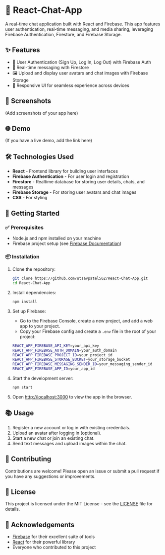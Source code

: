 # 📱 React-Chat-App

A real-time chat application built with React and Firebase. This app features user authentication, real-time messaging, and media sharing, leveraging Firebase Authentication, Firestore, and Firebase Storage.

## ✨ Features

- 🔐 User Authentication (Sign Up, Log In, Log Out) with Firebase Auth
- 💬 Real-time messaging with Firestore
- 🖼️ Upload and display user avatars and chat images with Firebase Storage
- 📱 Responsive UI for seamless experience across devices

## 📸 Screenshots

(Add screenshots of your app here)

## 🌐 Demo

(If you have a live demo, add the link here)

## 🛠️ Technologies Used

- **React** - Frontend library for building user interfaces
- **Firebase Authentication** - For user login and registration
- **Firestore** - Realtime database for storing user details, chats, and messages
- **Firebase Storage** - For storing user avatars and chat images
- **CSS** - For styling

## 🚀 Getting Started

### ✅ Prerequisites

- Node.js and npm installed on your machine
- Firebase project setup (see [Firebase Documentation](https://firebase.google.com/docs/web/setup))

### 📦 Installation

1. Clone the repository:
    ```bash
    git clone https://github.com/utsavpatel562/React-Chat-App.git
    cd React-Chat-App
    ```

2. Install dependencies:
    ```bash
    npm install
    ```

3. Set up Firebase:
   - Go to the Firebase Console, create a new project, and add a web app to your project.
   - Copy your Firebase config and create a `.env` file in the root of your project:
    ```bash
    REACT_APP_FIREBASE_API_KEY=your_api_key
    REACT_APP_FIREBASE_AUTH_DOMAIN=your_auth_domain
    REACT_APP_FIREBASE_PROJECT_ID=your_project_id
    REACT_APP_FIREBASE_STORAGE_BUCKET=your_storage_bucket
    REACT_APP_FIREBASE_MESSAGING_SENDER_ID=your_messaging_sender_id
    REACT_APP_FIREBASE_APP_ID=your_app_id
    ```

4. Start the development server:
    ```bash
    npm start
    ```

5. Open [http://localhost:3000](http://localhost:3000) to view the app in the browser.

## 📚 Usage

1. Register a new account or log in with existing credentials.
2. Upload an avatar after logging in (optional).
3. Start a new chat or join an existing chat.
4. Send text messages and upload images within the chat.

## 🤝 Contributing

Contributions are welcome! Please open an issue or submit a pull request if you have any suggestions or improvements.

## 📄 License

This project is licensed under the MIT License - see the [LICENSE](LICENSE) file for details.

## 🙏 Acknowledgements

- [Firebase](https://firebase.google.com/) for their excellent suite of tools
- [React](https://reactjs.org/) for their powerful library
- Everyone who contributed to this project
